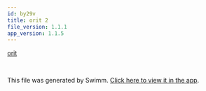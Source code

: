 ```yaml
---
id: by29v
title: orit 2
file_version: 1.1.1
app_version: 1.1.5
---
```


[orit](orit.bv17d.sw.md)

<br/>

This file was generated by Swimm. [Click here to view it in the app](https://app.swimm.io/repos/Z2l0aHViJTNBJTNBc2hhdWwtdGVzdCUzQSUzQVNoYXVsQW1yYW5T/docs/by29v).
